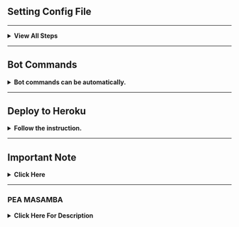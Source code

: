 
## Setting Config File

</div>

---
<details>
    <summary><b>View All Steps<b></sup></summary>
    
```
cp config_sample.env config.env
```

- Remove the first line saying:

```
_____REMOVE_THIS_LINE_____=True
```

Fill up rest of the fields. Meaning of each field is discussed below. **NOTE**: All values must be filled between quotes, even if it's `Int`, `Bool` or `List`.

**1. Required Fields**

- `BOT_TOKEN`: The Telegram Bot Token that you got from [@BotFather](https://t.me/BotFather). `Str`
- `OWNER_ID`: The Telegram User ID (not username) of the Owner of the bot. `Int`
- `TELEGRAM_API`: This is to authenticate your Telegram account for downloading Telegram files. You can get this from <https://my.telegram.org>. `Int`
- `TELEGRAM_HASH`: This is to authenticate your Telegram account for downloading Telegram files. You can get this from <https://my.telegram.org>. `Str`

**2. Optional Fields**

- `USER_SESSION_STRING`: To download/upload from your telegram account and to send rss. To generate session string use this command `python3 generate_string_session.py` after mounting repo folder for sure. `Str`. **NOTE**: You can't use bot with private message. Use it with superGroup.
- `DATABASE_URL`: Your Mongo Database URL (Connection string). Follow this [Generate Database](#generate-database) to generate database. Data will be saved in Database: auth and sudo users, users settings including thumbnails for each user, rss data and incomplete tasks. **NOTE**: You can always edit all settings that saved in database from the official site -> (Browse collections). `Str`
- `DOWNLOAD_DIR`: The path to the local folder where the downloads should be downloaded to. `Str`
- `CMD_SUFFIX`: commands index number. This number will added at the end all commands. `Str`|`Int`
- `AUTHORIZED_CHATS`: Fill user_id and chat_id of groups/users you want to authorize. Separate them by space. `Int`
- `SUDO_USERS`: Fill user_id of users whom you want to give sudo permission. Separate them by space. `Int`
- `DEFAULT_UPLOAD`: Whether `rc` to upload to `RCLONE_PATH` or `gd` to upload to `GDRIVE_ID`. Default is `gd`. Read More [HERE](#upload).`Str`
- `STATUS_UPDATE_INTERVAL`: Time in seconds after which the progress/status message will be updated. Recommended `10` seconds at least. `Int`
- `AUTO_DELETE_MESSAGE_DURATION`: Interval of time (in seconds), after which the bot deletes it's message and command message which is expected to be viewed instantly. **NOTE**: Set to `-1` to disable auto message deletion. `Int`
- `STATUS_LIMIT`: Limit the no. of tasks shown in status message with buttons. Default is `8`. **NOTE**: Recommended limit is `4` tasks. `Int`
- `EXTENSION_FILTER`: File extensions that won't upload/clone. Separate them by space. `Str`
- `INCOMPLETE_TASK_NOTIFIER`: Get incomplete task messages after restart. Require database and superGroup. Default is `False`. `Bool`
- `UPTOBOX_TOKEN`: Uptobox token to mirror uptobox links. Get it from [Uptobox Premium Account](https://uptobox.com/my_account). `str`
- `YT_DLP_OPTIONS`: Default yt-dlp options. Check all possible options [HERE](https://github.com/yt-dlp/yt-dlp/blob/master/yt_dlp/YoutubeDL.py#L184) or use this [script](https://t.me/mltb_official_channel/177) to convert cli arguments to api options. Format: key:value|key:value|key:value. Add `^` before integer or float, some numbers must be numeric and some string. `str`
  - Example: "format:bv*+mergeall[vcodec=none]|nocheckcertificate:True"
- `USE_SERVICE_ACCOUNTS`: Whether to use Service Accounts or not, with google-api-python-client. For this to work see [Using Service Accounts](#generate-service-accounts-what-is-service-account) section below. Default is `False`. `Bool`

### GDrive Tools

- `GDRIVE_ID`: This is the Folder/TeamDrive ID of the Google Drive OR `root` to which you want to upload all the mirrors using google-api-python-client. `Str`
- `IS_TEAM_DRIVE`: Set `True` if uploading to TeamDrive using google-api-python-client. Default is `False`. `Bool`
- `INDEX_URL`: Refer to <https://gitlab.com/ParveenBhadooOfficial/Google-Drive-Index>. `Str`
- `STOP_DUPLICATE`: Bot will check file/folder name in Drive incase uploading to `GDRIVE_ID`. If it's present in Drive then downloading or cloning will be stopped. (**NOTE**: Item will be checked using name and not hash, so this feature is not perfect yet). Default is `False`. `Bool`

### Rclone

- `RCLONE_PATH`: Default rclone path to which you want to upload all the files/folders using rclone. `Str`
- `RCLONE_FLAGS`: key:value|key|key|key:value . Check here all [RcloneFlags](https://rclone.org/flags/). `Str`
- `RCLONE_SERVE_URL`: Valid URL where the bot is deployed to use rclone serve. Format of URL should be `http://myip`, where `myip` is the IP/Domain(public) of your bot or if you have chosen port other than `80` so write it in this format `http://myip:port` (`http` and not `https`). `Str`
- `RCLONE_SERVE_PORT`: Which is the **RCLONE_SERVE_URL** Port. Default is `8080`. `Int`
- `RCLONE_SERVE_USER`: Username for rclone serve authentication. `Str`
- `RCLONE_SERVE_PASS`: Password for rclone serve authentication. `Str`

### Update

- `UPSTREAM_REPO`: Your github repository link, if your repo is private add `https://username:{githubtoken}@github.com/{username}/{reponame}` format. Get token from [Github settings](https://github.com/settings/tokens). So you can update your bot from filled repository on each restart. `Str`.
  - **NOTE**: Any change in docker or requirements you need to deploy/build again with updated repo to take effect. DON'T delete .gitignore file. For more information read [THIS](#upstream-repo-recommended).
- `UPSTREAM_BRANCH`: Upstream branch for update. Default is `master`. `Str`

### Leech

- `LEECH_SPLIT_SIZE`: Size of split in bytes. Default is `2GB`. Default is `4GB` if your account is premium. `Int`
- `AS_DOCUMENT`: Default type of Telegram file upload. Default is `False` mean as media. `Bool`
- `EQUAL_SPLITS`: Split files larger than **LEECH_SPLIT_SIZE** into equal parts size (Not working with zip cmd). Default is `False`. `Bool`
- `MEDIA_GROUP`: View Uploaded splitted file parts in media group. Default is `False`. `Bool`.
- `LEECH_FILENAME_PREFIX`: Add custom word to leeched file name. `Str`
- `DUMP_CHAT_ID`: Chat ID to where leeched files would be uploaded. `Int`. **NOTE**: Only available for superGroup/channel. Add `-100` before channel/superGroup id. In short don't add bot id or your id!

### qBittorrent/Aria2c

- `TORRENT_TIMEOUT`: Timeout of dead torrents downloading with qBittorrent and Aria2c in seconds. `Int`
- `BASE_URL`: Valid BASE URL where the bot is deployed to use torrent web files selection. Format of URL should be `http://myip`, where `myip` is the IP/Domain(public) of your bot or if you have chosen port other than `80` so write it in this format `http://myip:port` (`http` and not `https`). `Str`
- `BASE_URL_PORT`: Which is the **BASE_URL** Port. Default is `80`. `Int`
- `WEB_PINCODE`: Whether to ask for pincode before selecting files from torrent in web or not. Default is `False`. `Bool`.
  - **Qbittorrent NOTE**: If your facing ram issues then set limit for `MaxConnections`, decrease `AsyncIOThreadsCount`, set limit of `DiskWriteCacheSize` to `32` and decrease `MemoryWorkingSetLimit` from qbittorrent.conf or bsetting command.

### RSS

- `RSS_DELAY`: Time in seconds for rss refresh interval. Recommended `900` second at least. Default is `900` in sec. `Int`
- `RSS_CHAT_ID`: Chat ID where rss links will be sent. If you want message to be sent to the channel then add channel id. Add `-100` before channel id. `Int`
  - **RSS NOTES**: `RSS_CHAT_ID` is required, otherwise monitor will not work. You must use `USER_STRING_SESSION` --OR-- *CHANNEL*. If using channel then bot should be added in both channel and group(linked to channel) and `RSS_CHAT_ID` is the channel id, so messages sent by the bot to channel will be forwarded to group. Otherwise with `USER_STRING_SESSION` add group id for `RSS_CHAT_ID`. If `DATABASE_URL` not added you will miss the feeds while bot offline.

### MEGA

- `MEGA_EMAIL`: E-Mail used to sign-in on mega.nz for using premium account. `Str`
- `MEGA_PASSWORD`: Password for mega.nz account. `Str`

### Queue System

- `QUEUE_ALL`: Number of parallel tasks of downloads and uploads. For example if 20 task added and `QUEUE_ALL` is `8`, then the summation of uploading and downloading tasks are 8 and the rest in queue. `Int`. **NOTE**: if you want to fill `QUEUE_DOWNLOAD` or `QUEUE_UPLOAD`, then `QUEUE_ALL` value must be greater than or equal to the greatest one and less than or equal to summation of `QUEUE_UPLOAD` and `QUEUE_DOWNLOAD`.
- `QUEUE_DOWNLOAD`: Number of all parallel downloading tasks. `Int`
- `QUEUE_UPLOAD`: Number of all parallel uploading tasks. `Int`

### Torrent Search

- `SEARCH_API_LINK`: Search api app link. Get your api from deploying this [repository](https://github.com/Ryuk-me/Torrent-Api-py). `Str`
  - Supported Sites:
    > is dynamic and depend on `http://example.com/api/v1/sites` this endpoint
- `SEARCH_LIMIT`: Search limit for search api, limit for each site and not overall result limit. Default is zero (Default api limit for each site). `Int`
- `SEARCH_PLUGINS`: List of qBittorrent search plugins (github raw links). I have added some plugins, you can remove/add plugins as you want. Main Source: [qBittorrent Search Plugins (Official/Unofficial)](https://github.com/qbittorrent/search-plugins/wiki/Unofficial-search-plugins). `List`

### Limits

- `STORAGE_THRESHOLD`: To leave specific storage free and any download will lead to leave free storage less than this value will be cancelled. Don't add unit, the default unit is `GB`.
- `LEECH_LIMIT`:  To limit the Torrent/Direct/ytdlp leech size. Don't add unit, the default unit is `GB`.
- `CLONE_LIMIT`: To limit the size of Google Drive folder/file which you can clone. Don't add unit, the default unit is `GB`.
- `MEGA_LIMIT`: To limit the size of Mega download. Don't add unit, the default unit is `GB`.
- `TORRENT_LIMIT`: To limit the size of torrent download. Don't add unit, the default unit is `GB`.
- `DIRECT_LIMIT`: To limit the size of direct link download. Don't add unit, the default unit is `GB`.
- `YTDLP_LIMIT`: To limit the size of ytdlp download. Don't add unit, the default unit is `GB`.
- `GDRIVE_LIMIT`: To limit the size of Google Drive folder/file link for leech, Zip, Unzip. Don't add unit, the default unit is `GB`.

### Group Features

- `FSUB_IDS`: Fill chat_id of groups/channel you want to force subscribe. Separate them by space. `Int`
  - it will apply only for member
  - **Note**: Bot should be added in the filled chat_id as admin.
- `USER_MAX_TASKS`: Maximum number of tasks for each group member at a time. `Int`
- `REQUEST_LIMITS`: Maximum number of requests for each group member. `Int`
  - it will not accept any command/callback of user and it will mute that member for 1 minute.
- `ENABLE_MESSAGE_FILTER`: If enabled then bot will not download files with captions or forwarded. `Bool`
- `STOP_DUPLICATE_TASKS`: To enable stop duplicate task across multiple bots. `Bool`
  - **Note**: All bot must have added same database link.
- `TOKEN_TIMEOUT`: Token timeout for each group member in sec. `Int`
  - **Note**: This token system is linked with url shortners, users will have to go through ads to use bot commands (if `shorteners.txt` added, Read more about shorteners.txt [Here](https://github.com/junedkh/jmdkh-mltb#multi-shortener) ).

### Extra Features

- `SET_COMMANDS`: To set bot commands automatically on every startup. Default is `False`. `Bool`
  - **Note**: You can set commands manually according to your needs few commands are available [here](#bot-commands-to-be-set-in-botfatherhttpstmebotfather)
- `DISABLE_LEECH`: It will disable leech functionality. Default is `False`. `Bool`
- `DM_MODE`: If then bot will send Mirrored/Leeched files in user's DM. Default is `off`. `Str`
  - **Note**: if value is `mirror` it will send only mirrored files in DM. if value is `leech` so it will send leeched files in DM. if value is `all` it will send Mirrored/Leeched files in DM
- `DELETE_LINKS`: It will delete links on download start. Default is `False`. `Bool`
- `LOG_CHAT_ID`: Fill chat_id of the group/channel. It will send mirror/clone links in the log chat. `Int`
  - **Note**: Bot should be added in the log chat as admin.

    
</details></li></ol>
</details>
    
------

## Bot Commands

<details>
  <summary>Bot commands can be automatically.</kbd></sup></summary>

```
mirror - or /m Mirror
qbmirror - or /qm Mirror torrent using qBittorrent
leech - or /l Leech
qbleech - or /ql Leech torrent using qBittorrent
clone - Copy file/folder to Drive
count - Count file/folder from Drive
ytdl - or /y Mirror yt-dlp supported link
ytdlleech - or /yl Leech through yt-dlp supported link
usetting - User settings
bsetting - Bot settings
status - Get Mirror Status message
btsel - Select files from torrent
rss - Rss menu
list - Search files in Drive
search - Search for torrents with API
cancel - Cancel a task
cancelall - Cancel all tasks
del - Delete file/folder from Drive
log - Get the Bot Log
shell - Run commands in Shell
restart - Restart the Bot
stats - Bot Usage Stats
ping - Ping the Bot
help - All cmds with description
```

</details></li></ol>
</details>
    
------

## Deploy to Heroku

<details>
  <summary>Follow the instruction.</kbd></sup></summary>

```
Go to Settings, Secrets and variables, Click Actions, New repository secret.

- HEROKU_EMAIL: Heroku Account Email Id in which the above app will be deployed
- HEROKU_API_KEY: Your Heroku API key, get it from https://dashboard.heroku.com/account
- HEROKU_APP_NAME: Your Heroku app name, Name Must be unique
- CONFIG_FILE_URL: Copy This in any text editor.

Copy https://github.com/PeaMasamba84/Kurumi-Msb/blob/main/config_sample.env in any text editor. 
Remove the _____REMOVE_THIS_LINE_____=True line and fill the variables. 
For details about config you can see Here. Go to https://gist.github.com and paste your config data. 
Rename the file to config.env then create secret gist. Click on Raw, copy the link. 
This will be your CONFIG_FILE_URL. Refer to below images for clarity.


![Steps from 1 to 3](https://graph.org/file/2a27cf34dc0bdba885de9.jpg)

![Step 4](https://graph.org/file/fb3b92a1d2c3c1b612ad0.jpg)

![Step 5](https://graph.org/file/f0b208e4ea980b575dbe2.jpg)


3. Remove commit id from raw link to be able to change variables without updating the CONFIG_FILE_URL in secrets. Should be in this form: https://gist.githubusercontent.com/username/gist-id/raw/config.env
   - Before: https://gist.githubusercontent.com/PeaMasamba84/8cce4a4b4e7f4ea47e948b2d058e52ac/raw/19ba5ab5eb43016422193319f28bc3c7dfb60f25/config.env
   - After: https://gist.githubusercontent.com/PeaMasamba84/8cce4a4b4e7f4ea47e948b2d058e52ac/raw/config.env

4. Add all your private files in this branch.

5. In yout app settings click on reveal config vars and add CONFIG_FILE_URL

6. Click Action-->Manually Deploy to Heroku--->Run Workflow--->Select Branch heroku

```

</details></li></ol>
</details>
    
------

## Important Note

<details>
  <summary>Click Here</kbd></sup></summary>
    
1. UPLOAD ANYTHING HERE: Accounts, Token, Button, Terabox, rcl.conf, shorteners.txt, etc or you can upload in bsetting

2. Before deploying to Heroku, you must change or setting the repo to public, after successfully deploying to Heroku, please set your repo to Private or up to you.

</details>
    
-----

### PEA MASAMBA
<details>
    <summary><b>Click Here For Description</b></summary>

|![](https://telegra.ph/file/e645015abe1fd104352e2.jpg)|![](https://avatars.githubusercontent.com/u/113664541)|
|:---:|:---:|
|[`Pea Masamba`](https://t.me/CollectionMovie_Subtitles)|
|Author and Wraps Up Features|Base Repo: MLTB|

</details>
